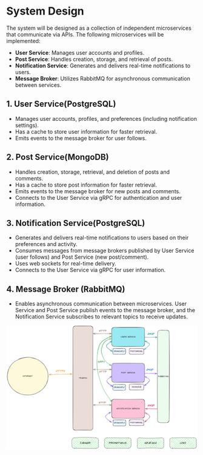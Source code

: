 # System Design

The system will be designed as a collection of independent microservices that communicate via APIs. The following microservices will be implemented:

- **User Service**: Manages user accounts and profiles.
- **Post Service**: Handles creation, storage, and retrieval of posts.
- **Notification Service**: Generates and delivers real-time notifications to users.
- **Message Broker**: Utilizes RabbitMQ for asynchronous communication between services.

## 1. User Service(PostgreSQL)

- Manages user accounts, profiles, and preferences (including notification settings).
- Has a cache to store user information for faster retrieval.
- Emits events to the message broker for user follows.

## 2. Post Service(MongoDB)

- Handles creation, storage, retrieval, and deletion of posts and comments.
- Has a cache to store post information for faster retrieval.
- Emits events to the message broker for new posts and comments.
- Connects to the User Service via gRPC for authentication and user information.

## 3. Notification Service(PostgreSQL)

- Generates and delivers real-time notifications to users based on their preferences and activity.
- Consumes messages from message brokers published by User Service (user follows) and Post Service (new post/comment).
- Uses web sockets for real-time delivery.
- Connects to the User Service via gRPC for user information.

## 4. Message Broker (RabbitMQ)

- Enables asynchronous communication between microservices. User Service and Post Service publish events to the message broker, and the Notification Service subscribes to relevant topics to receive updates.

![System Design](img/design/system.png)

